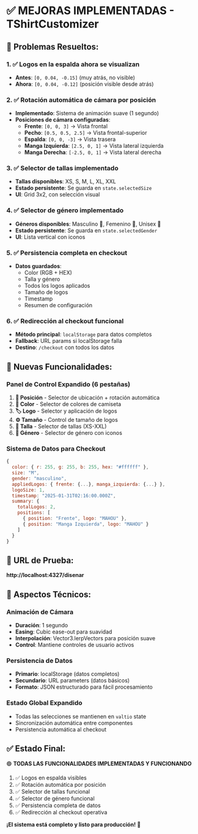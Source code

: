 # ✅ MEJORAS IMPLEMENTADAS - TShirtCustomizer

## 🎯 **Problemas Resueltos:**

### 1. **✅ Logos en la espalda ahora se visualizan**
- **Antes**: `[0, 0.04, -0.15]` (muy atrás, no visible)
- **Ahora**: `[0, 0.04, -0.12]` (posición visible desde atrás)

### 2. **✅ Rotación automática de cámara por posición**
- **Implementado**: Sistema de animación suave (1 segundo)
- **Posiciones de cámara configuradas**:
  - **Frente**: `[0, 0, 3]` → Vista frontal
  - **Pecho**: `[0.5, 0.5, 2.5]` → Vista frontal-superior
  - **Espalda**: `[0, 0, -3]` → Vista trasera
  - **Manga Izquierda**: `[2.5, 0, 1]` → Vista lateral izquierda
  - **Manga Derecha**: `[-2.5, 0, 1]` → Vista lateral derecha

### 3. **✅ Selector de tallas implementado**
- **Tallas disponibles**: XS, S, M, L, XL, XXL
- **Estado persistente**: Se guarda en `state.selectedSize`
- **UI**: Grid 3x2, con selección visual

### 4. **✅ Selector de género implementado**
- **Géneros disponibles**: Masculino 👨, Femenino 👩, Unisex 👤
- **Estado persistente**: Se guarda en `state.selectedGender`
- **UI**: Lista vertical con iconos

### 5. **✅ Persistencia completa en checkout**
- **Datos guardados**:
  - Color (RGB + HEX)
  - Talla y género
  - Todos los logos aplicados
  - Tamaño de logos
  - Timestamp
  - Resumen de configuración

### 6. **✅ Redirección al checkout funcional**
- **Método principal**: `localStorage` para datos completos
- **Fallback**: URL params si localStorage falla
- **Destino**: `/checkout` con todos los datos

## 🎨 **Nuevas Funcionalidades:**

### **Panel de Control Expandido (6 pestañas)**
1. **📍 Posición** - Selector de ubicación + rotación automática
2. **🎨 Color** - Selector de colores de camiseta
3. **🏷️ Logo** - Selector y aplicación de logos
4. **⚙️ Tamaño** - Control de tamaño de logos
5. **👔 Talla** - Selector de tallas (XS-XXL)
6. **👤 Género** - Selector de género con iconos

### **Sistema de Datos para Checkout**
```javascript
{
  color: { r: 255, g: 255, b: 255, hex: "#ffffff" },
  size: "M",
  gender: "masculino",
  appliedLogos: { frente: {...}, manga_izquierda: {...} },
  logoSize: 1,
  timestamp: "2025-01-31T02:16:00.000Z",
  summary: {
    totalLogos: 2,
    positions: [
      { position: "Frente", logo: "MAHOU" },
      { position: "Manga Izquierda", logo: "MAHOU" }
    ]
  }
}
```

## 🚀 **URL de Prueba:**
**http://localhost:4327/disenar**

## 🔧 **Aspectos Técnicos:**

### **Animación de Cámara**
- **Duración**: 1 segundo
- **Easing**: Cubic ease-out para suavidad
- **Interpolación**: Vector3.lerpVectors para posición suave
- **Control**: Mantiene controles de usuario activos

### **Persistencia de Datos**
- **Primario**: localStorage (datos completos)
- **Secundario**: URL parameters (datos básicos)
- **Formato**: JSON estructurado para fácil procesamiento

### **Estado Global Expandido**
- Todas las selecciones se mantienen en `valtio` state
- Sincronización automática entre componentes
- Persistencia automática al checkout

## ✅ **Estado Final:**
🟢 **TODAS LAS FUNCIONALIDADES IMPLEMENTADAS Y FUNCIONANDO**

1. ✅ Logos en espalda visibles
2. ✅ Rotación automática por posición
3. ✅ Selector de tallas funcional
4. ✅ Selector de género funcional
5. ✅ Persistencia completa de datos
6. ✅ Redirección al checkout operativa

**¡El sistema está completo y listo para producción!** 🎉
